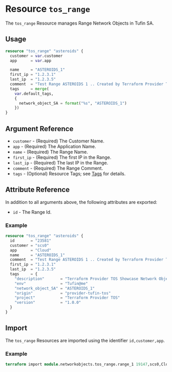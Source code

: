 # Resource `tos_range`

The `tos_range` Resource manages Range Network Objects in Tufin SA.

## Usage

```terraform
resource "tos_range" "asteroids" {
  customer = var.customer
  app      = var.app

  name     = "ASTEROIDS_1"
  first_ip = "1.2.3.1"
  last_ip  = "1.2.3.5"
  comment  = "Test Range ASTEROIDS 1 .. Created by Terraform Provider TOS"
  tags     = merge(
    var.default_tags,
    {
      network_object_SA = format("%s", "ASTEROIDS_1")
    })
}
```

## Argument Reference

* `customer` - (Required) The Customer Name.
* `app` - (Required) The Application Name.
* `name` - (Required) The Range Name.
* `first_ip` - (Required) The first IP in the Range.
* `last_ip` - (Required) The last IP in the Range.
* `comment` - (Required) The Range Comment.
* `tags` - (Optional) Resource Tags; see [Tags](tag.md) for details.

## Attribute Reference

In addition to all arguments above, the following attributes are exported:

* `id` - The Range Id.

### Example

```terraform
resource "tos_range" "asteroids" {
  id       = "23581"
  customer = "scs0"
  app      = "Cloud"
  name     = "ASTEROIDS_1"
  comment  = "Test Range ASTEROIDS 1 .. Created by Terraform Provider TOS"
  first_ip = "1.2.3.1"
  last_ip  = "1.2.3.5"
  tags     = {
    "description"       = "Terraform Provider TOS Showcase Network Objects"
    "env"               = "Tufin@me"
    "network_object_SA" = "ASTEROIDS_1"
    "origin"            = "provider-tufin-tos"
    "project"           = "Terraform Provider TOS"
    "version"           = "1.0.0"
  }
}
```


## Import

The `tos_range` Resources are imported using the identifier `id,customer,app`.

### Example

```terraform
terraform import module.networkobjects.tos_range.range_1 19147,scs0,Cloud
```
